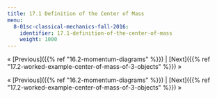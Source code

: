 ```yaml
---
title: 17.1 Definition of the Center of Mass
menu:
  8-01sc-classical-mechanics-fall-2016:
    identifier: 17.1-definition-of-the-center-of-mass
    weight: 1000
---
```

« [Previous]({{% ref "16.2-momentum-diagrams" %}}) | [Next]({{% ref "17.2-worked-example-center-of-mass-of-3-objects" %}}) »

« [Previous]({{% ref "16.2-momentum-diagrams" %}}) | [Next]({{% ref "17.2-worked-example-center-of-mass-of-3-objects" %}}) »